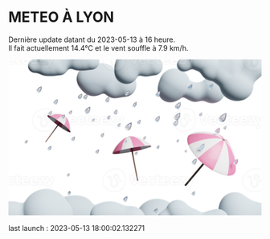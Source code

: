 # METEO À LYON

Dernière update datant du 2023-05-13 à 16 heure.  
Il fait actuellement 14.4°C et le vent souffle à 7.9 km/h.      

![](./.github/rain.png)

last launch : 2023-05-13 18:00:02.132271
